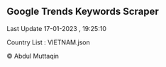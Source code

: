 

## Google Trends Keywords Scraper 
 
Last Update 17-01-2023 , 19:25:10

Country List :
VIETNAM.json



© Abdul Muttaqin 
